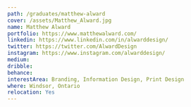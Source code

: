```yaml
---
path: /graduates/matthew-alward
cover: /assets/Matthew_Alward.jpg
name: Matthew Alward
portfolio: https://www.matthewalward.com/
linkedin: https://www.linkedin.com/in/alwarddesign/
twitter: https://twitter.com/AlwardDesign
instagram: https://www.instagram.com/alwarddesign/
medium: 
dribble:
behance:
interestArea: Branding, Information Design, Print Design
where: Windsor, Ontario
relocation: Yes
---
```

